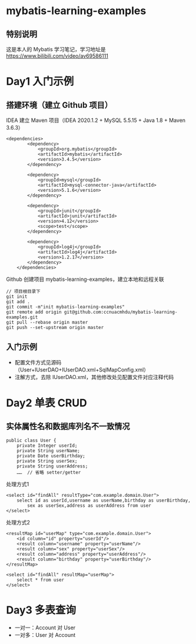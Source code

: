 # mybatis-learning-examples

## 特别说明
这是本人的 Mybatis 学习笔记，学习地址是 https://www.bilibili.com/video/av69586111

# Day1 入门示例
## 搭建环境（建立 Github 项目）
IDEA 建立 Maven 项目（IDEA 2020.1.2 + MySQL 5.5.15 + Java 1.8 + Maven 3.6.3）
```$xslt
<dependencies>
        <dependency>
            <groupId>org.mybatis</groupId>
            <artifactId>mybatis</artifactId>
            <version>3.4.5</version>
        </dependency>

        <dependency>
            <groupId>mysql</groupId>
            <artifactId>mysql-connector-java</artifactId>
            <version>5.1.6</version>
        </dependency>

        <dependency>
            <groupId>junit</groupId>
            <artifactId>junit</artifactId>
            <version>4.12</version>
            <scope>test</scope>
        </dependency>

        <dependency>
            <groupId>log4j</groupId>
            <artifactId>log4j</artifactId>
            <version>1.2.17</version>
        </dependency>
    </dependencies>
```
Github 创建项目 mybatis-learning-examples，建立本地和远程关联
```$xslt
// 项目根目录下
git init
git add .
git commit -m"init mybatis-learning-examples"
git remote add origin git@github.com:ccnuacmhdu/mybatis-learning-examples.git
git pull --rebase origin master
git push --set-upstream origin master 
```
## 入门示例
- 配置文件方式见源码（User+IUserDAO+IUserDAO.xml+SqlMapConfig.xml）
- 注解方式，去除 IUserDAO.xml，其他修改处见配置文件对应注释代码

# Day2 单表 CRUD
## 实体属性名和数据库列名不一致情况
```$xslt
public class User {
    private Integer userId;
    private String userName;
    private Date userBirthday;
    private String userSex;
    private String userAddress;
    ……  // 省略 setter/getter
```
处理方式1
```$xslt
<select id="findAll" resultType="com.example.domain.User">
    select id as userId,username as userName,birthday as userBirthday,
        sex as userSex,address as userAddress from user
</select>
```
处理方式2
```$xslt
<resultMap id="userMap" type="com.example.domain.User">
    <id column="id" property="userId"/>
    <result column="username" property="userName"/>
    <result column="sex" property="userSex"/>
    <result column="address" property="userAddress"/>
    <result column="birthday" property="userBirthday"/>
</resultMap>

<select id="findAll" resultMap="userMap">
    select * from user
</select>
```
# Day3 多表查询
- 一对一：Account 对 User
- 一对多：User 对 Account